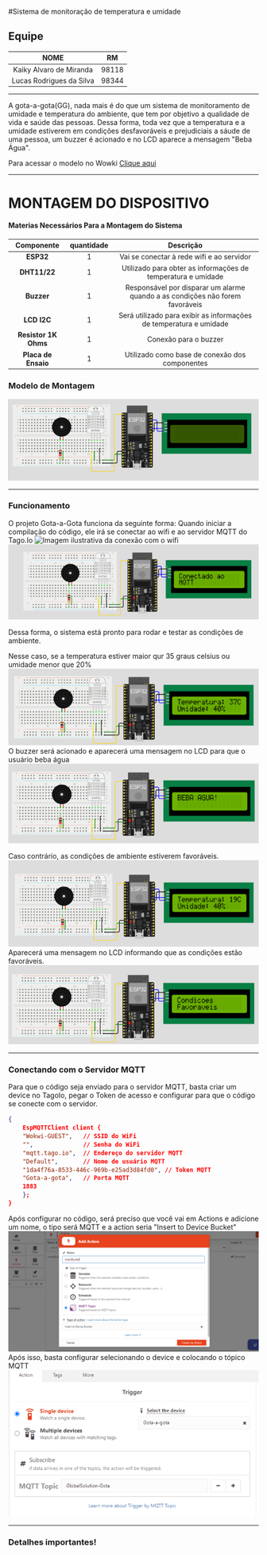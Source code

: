 #Sistema de monitoração de temperatura e umidade

## Equipe

|           NOME           |  RM   |
| :----------------------: | :---: |
| Kaiky Alvaro de Miranda  | 98118 |
| Lucas Rodrigues da Silva | 98344 |

---

A gota-a-gota(GG), nada mais é do que um sistema de monitoramento de umidade e temperatura do ambiente, que tem por objetivo a qualidade de vida e saúde das pessoas. Dessa forma, toda vez que a temperatura e a umidade estiverem em condições desfavoráveis e prejudiciais a sáude de uma pessoa, um buzzer é acionado e no LCD aparece a mensagem "Beba Água".

Para acessar o modelo no Wowki [Clique aqui](https://wokwi.com/projects/381852241971423233)

---

# MONTAGEM DO DISPOSITIVO

#### Materias Necessários Para a Montagem do Sistema

|      Componente      | quantidade |                                   Descrição                                   |
| :------------------: | :--------: | :---------------------------------------------------------------------------: |
|      **ESP32**       |     1      |                   Vai se conectar à rede wifi e ao servidor                   |
|     **DHT11/22**     |     1      |         Utilizado para obter as informações de temperatura e umidade          |
|      **Buzzer**      |     1      | Responsável por disparar um alarme quando a as condições não forem favoráveis |
|     **LCD I2C**      |     1      |      Será utilizado para exibir as informações de temperatura e umidade       |
| **Resistor 1K Ohms** |     1      |                             Conexão para o buzzer                             |
| **Placa de Ensaio**  |     1      |                Utilizado como base de conexão dos componentes                 |

### Modelo de Montagem

![Modelo de Montagem no Wokwi](./imagens//modelo_montagem_gota_gs.png)

---

### Funcionamento

O projeto Gota-a-Gota funciona da seguinte forma:
Quando iniciar a compilação do código, ele irá se conectar ao wifi e ao servidor MQTT do Tago.Io
![Imagem ilustrativa da conexão com o wifi](./images/conectando_gota_gs.png)
![Imagem ilustrativa da conexão com o MQTT](./imagens/conectando_mqtt_gota_gs.png)

Dessa forma, o sistema está pronto para rodar e testar as condições de ambiente.

Nesse caso, se a temperatura estiver maior qur 35 graus celsius ou umidade menor que 20%
![Imagem ilustrativa das condições não favoráveis](./imagens/condicoes_nao_favoraveis_gs.png)
O buzzer será acionado e aparecerá uma mensagem no LCD para que o usuário beba água
![Imagem ilustrativa da mensagem beba água](./imagens/mensagem_beber_agua_gs.png)

Caso contrário, as condições de ambiente estiverem favoráveis.
![Imagem ilustrativa das condições favoráveis](./imagens/condicoes_favoraveis_gs.png)
Aparecerá uma mensagem no LCD informando que as condições estão favoráveis.
![Imagem ilustrativa das condições favoráveis](./imagens/mensagem_condicoes_favoraveis_gs.png)

---

### Conectando com o Servidor MQTT

Para que o código seja enviado para o servidor MQTT, basta criar um device no TagoIo, pegar o Token de acesso e configurar para que o código se conecte com o servidor.

```JSON
{
    EspMQTTClient client {
    "Wokwi-GUEST",   // SSID do WiFi
    "",              // Senha do WiFi
    "mqtt.tago.io",  // Endereço do servidor MQTT
    "Default",       // Nome de usuário MQTT
    "1da4f76a-8533-446c-969b-e25ad3d84fd0", // Token MQTT
    "Gota-a-gota",   // Porta MQTT
    1883
    };
}
```

Após configurar no código, será preciso que você vai em Actions e adicione um nome, o tipo será MQTT e a action seria "Insert to Device Bucket"
![Imagem ilustrativa criando um action insertBucket](./imagens/insertBucket_tago.png)
Após isso, basta configurar selecionando o device e colocando o tópico MQTT
![Imagem ilustrativa de configuração da Action](./imagens/config_action_tago.png)

---

### Detalhes importantes!
